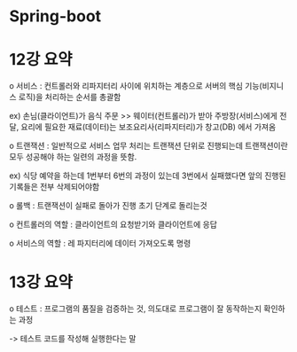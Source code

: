 # Spring-boot
 
 # 12강 요약
 ο 서비스 : 컨트롤러와 리파지터리 사이에 위치하는 계층으로 서버의 핵심 기능(비지니스 로직)을 처리하는 순서를 총괄함
 
 ex) 손님(클라이언트)가 음식 주문 >> 웨이터(컨트롤러)가 받아 주방장(서비스)에게 전달, 요리에 필요한 재료(데이터)는 보조요리사(리파지터리)가 창고(DB) 에서 가져옴
 
 ο 트랜잭션 : 일반적으로 서비스 업무 처리는 트랜잭션 단위로 진행되는데 트랜잭션이란 모두 성공해야 하는 일련의 과정을 뜻함.
 
 ex) 식당 예약을 하는데 1번부터 6번의 과정이 있는데 3번에서 실패했다면 앞의 진행된 기록들은 전부 삭제되어야함

ο 롤백 : 트랜잭션이 실패로 돌아가 진행 초기 단계로 돌리는것

ο 컨트롤러의 역할 : 클라이언트의 요청받기와 클라이언트에 응답

ο 서비스의 역할 : 레 파지터리에 데이터 가져오도록 명령

# 13강 요약
ο 테스트 : 프로그램의 품질을 검증하는 것, 의도대로 프로그램이 잘 동작하는지 확인하는 과정

-> 테스트 코드를 작성해 실행한다는 말
